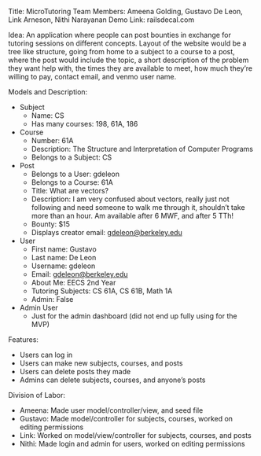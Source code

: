Title:​ MicroTutoring
Team Members:​ Ameena Golding, Gustavo De Leon, Link Arneson, Nithi Narayanan
Demo Link:​ railsdecal.com


Idea: An application where people can post bounties in exchange for tutoring sessions on different concepts. Layout of the website would be a tree like structure, going from home to a subject to a course to a post, where the post would include the topic, a short description of the problem they want help with, the times they are available to meet, how much they’re willing to pay, contact email, and venmo user name.


Models and Description:
 - Subject
   - Name: CS
   - Has many courses: 198, 61A, 186
 - Course
   - Number: 61A
   - Description: The Structure and Interpretation of Computer Programs
   - Belongs to a Subject: CS
 - Post
   - Belongs to a User: gdeleon
   - Belongs to a Course: 61A
   - Title: What are vectors?
   - Description: I am very confused about vectors, really just not following and need someone to walk me through it, shouldn’t take more than an hour. Am available after 6 MWF, and after 5 TTh!
   - Bounty: $15
   - Displays creator email: gdeleon@berkeley.edu
 - User
   - First name: Gustavo
   - Last name: De Leon
   - Username: gdeleon
   - Email: gdeleon@berkeley.edu
   - About Me: EECS 2nd Year
   - Tutoring Subjects: CS 61A, CS 61B, Math 1A
   - Admin: False
 - Admin User
   - Just for the admin dashboard (did not end up fully using for the MVP)


Features:
 - Users can log in
 - Users can make new subjects, courses, and posts
 - Users can delete posts they made
 - Admins can delete subjects, courses, and anyone’s posts


Division of Labor:
 - Ameena: Made user model/controller/view, and seed file
 - Gustavo: Made model/controller for subjects, courses, worked on editing permissions
 - Link: Worked on model/view/controller for subjects, courses, and posts
 - Nithi: Made login and admin for users, worked on editing permissions
